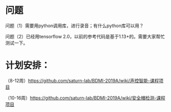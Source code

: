 # 问题

问题（1）需要用python调用库，进行录音；有什么python库可以用？

问题（2）已经用tensorflow 2.0，以前的参考代码是基于1.13+的。需要大家帮忙测试一下。

 # 计划安排：
 
 （8-12周）https://github.com/saturn-lab/BDMI-2019A/wiki/声控智能-课程项目

 （10-16周）https://github.com/saturn-lab/BDMI-2019A/wiki/安全帽检测-课程项目
